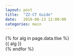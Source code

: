 ```yaml
---
layout: post
title:  "ZZ-CT Guide"
date:   2016-08-13 12:00:00
categories: main
---
```


<section class="algs">
  {% for alg in page.data.tlse %}
    <div class="alg">
      {{ alg }}
    </div>
  {% endfor %}
</section>
